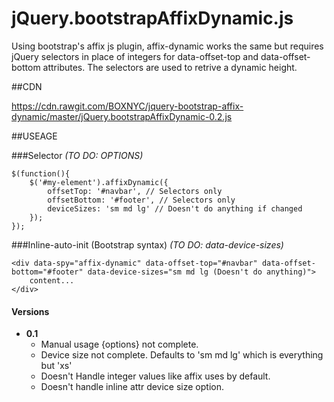 # jQuery.bootstrapAffixDynamic.js
Using bootstrap's affix js plugin, affix-dynamic works the same but requires jQuery selectors in place of integers for data-offset-top and data-offset-bottom attributes. The selectors are used to retrive a dynamic height.


##CDN

https://cdn.rawgit.com/BOXNYC/jquery-bootstrap-affix-dynamic/master/jQuery.bootstrapAffixDynamic-0.2.js


##USEAGE

###Selector *(TO DO: OPTIONS)*
```
$(function(){
	$('#my-element').affixDynamic({
		offsetTop: '#navbar', // Selectors only
		offsetBottom: '#footer', // Selectors only
		deviceSizes: 'sm md lg' // Doesn't do anything if changed
	});
});
```
###Inline-auto-init (Bootstrap syntax) *(TO DO: data-device-sizes)*
```
<div data-spy="affix-dynamic" data-offset-top="#navbar" data-offset-bottom="#footer" data-device-sizes="sm md lg (Doesn't do anything)">
	content...
</div>
```

#### Versions
* **0.1**
  * Manual usage {options} not complete.
  * Device size not complete. Defaults to 'sm md lg' which is everything but 'xs'
  * Doesn't Handle integer values like affix uses by default.
  * Doesn't handle inline attr device size option.


